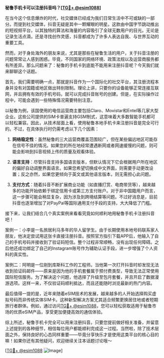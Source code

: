 **秘鲁手机卡可以注册抖音吗？[[TG💪+ @esim1088](https://t.me/s/esim1088)]**

在当今这个信息爆炸的时代，社交媒体已经成为我们日常生活中不可或缺的一部分。而提到社交媒体，抖音无疑是其中一颗耀眼的明星。这款由中国字节跳动推出的短视频平台，以其独特的算法和海量的内容吸引了全球无数用户的目光。无论是记录生活点滴，还是寻找创作灵感，抖音都成为了许多人表达自我、与世界互动的重要工具。

然而，对于身处海外的朋友来说，尤其是那些在秘鲁生活的用户，关于抖音注册的问题常常让人感到困惑。毕竟，不同国家的网络环境、政策法规以及运营商服务都有所差异。那么问题来了：秘鲁的手机卡到底能不能用来注册抖音呢？今天我们就来聊聊这个话题。

首先，我们需要明确一点，那就是抖音作为一个国际化的社交平台，其注册流程本身并没有对国籍或地区做出特别限制。理论上讲，只要你的设备能够正常连接互联网，并且拥有有效的手机号码，就可以完成抖音账号的创建。但是，在实际操作过程中，可能会遇到一些特殊情况需要特别注意。

以秘鲁为例，该国使用的电信运营商主要包括Claro、Movistar和Entel等几家大型企业。这些公司提供的SIM卡普遍支持GSM制式，这意味着大多数智能手机都可以轻松兼容。因此，从技术层面上看，使用秘鲁本地手机卡来注册抖音是完全可行的。不过，在具体执行时仍需考虑以下几个因素：

1. **网络稳定性**：虽然秘鲁的三大运营商覆盖范围较广，但在某些偏远地区可能存在信号不佳的情况。如果您的所在地经常遭遇断网或者网速缓慢的问题，则可能会影响到抖音视频上传的质量及观看体验。
   
2. **语言支持**：尽管抖音支持多国语言版本，但默认情况下它会根据用户所在地区的偏好自动调整界面语言。如果您希望切换成中文界面，则需要手动更改设置；反之亦然，如果您更倾向于英文或其他语言版本，则无需担心此问题。

3. **支付方式**：随着抖音不断扩展商业功能（如直播打赏、电商带货等），越来越多的功能开始依赖于绑定信用卡或第三方支付账户。对于非中国籍用户而言，这一步骤可能会稍显复杂，因为涉及到跨境结算等问题。不过好消息是，目前抖音也逐渐增加了对PayPal等国际通用支付手段的支持，大大降低了门槛。

接下来，让我们结合几个真实案例来看看究竟如何顺利地用秘鲁手机卡注册抖音吧！

案例一：小李是一名旅居利马多年的华人留学生。由于长期使用本地号码联系家人朋友，他决定尝试用这张卡直接注册抖音。按照官方指引下载APP后，他输入了自己的手机号码并接收到了验证码短信。整个过程非常顺畅，没有出现任何障碍。之后他还成功绑定了自己的Instagram账号作为辅助认证手段，进一步增强了个人资料的真实性。

案例二：阿明是一位刚到库斯科工作的工程师。当他第一次打开抖音时却发现无法收到验证码邮件——原来是因为他的手机套餐属于预付费类型，导致无法正常使用国际短信服务。为了解决这个问题，他选择了升级至包月套餐，并且开启了数据漫游选项。这样一来，不仅验证码顺利抵达，而且还能随时浏览最新的热门内容。

最后值得一提的是，近年来随着eSIM技术的发展，越来越多的人开始选择购买虚拟号码而非传统实体SIM卡。这种新型解决方案尤其适合频繁更换居住地或者短期旅行者群体。例如，通过访问[TG💪+ @esim1088](https://t.me/s/esim1088)，您可以轻松获取适用于秘鲁市场的优质eSIM产品，享受更加便捷高效的通信体验。

综上所述，秘鲁手机卡完全可以用来注册抖音。只要您提前做好相关准备，并留意上述提到的各种细节，相信每位用户都能顺利完成这一过程。当然啦，除了技术层面之外，保持良好的心态同样重要——毕竟分享快乐才是使用这类平台的核心目的嘛！如果你还有其他疑问，欢迎继续关注本话题讨论哦～

[[TG💪+ @esim1088](https://t.me/s/esim1088) ![Image](https://i.postimg.cc/4NQfJmqS/Snipaste-2025-05-13-00-14-12.png)]